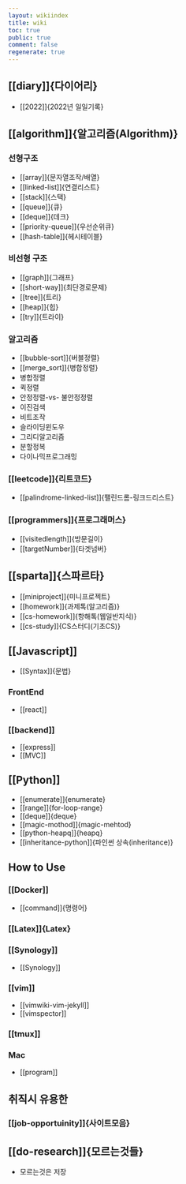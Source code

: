 ```yaml
---
layout: wikiindex
title: wiki
toc: true
public: true
comment: false
regenerate: true
---
```


## [[diary]]{다이어리}
* [[2022]]{2022년 일일기록}

## [[algorithm]]{알고리즘(Algorithm)}
### 선형구조 
* [[array]]{문자열조작/배열}
* [[linked-list]]{연결리스트}
* [[stack]]{스택}
* [[queue]]{큐}
* [[deque]]{데크}
* [[priority-queue]]{우선순위큐}
* [[hash-table]]{헤시테이블}

### 비선형 구조 
* [[graph]]{그래프}
* [[short-way]]{최단경로문제}
* [[tree]]{트리}
* [[heap]]{힙}
* [[try]]{트라이}

### 알고리즘
* [[bubble-sort]]{버블정렬}
* [[merge_sort]]{병합정렬}
* 병합정렬
* 퀵정렬
* 안정정렬-vs- 불안정정렬
* 이진검색
* 비트조작
* 슬라이딩윈도우
* 그리디알고리즘
* 분할정복
* 다이나믹프로그래밍

### [[leetcode]]{리트코드}
* [[palindrome-linked-list]]{팰린드롬-링크드리스트}

### [[programmers]]{프로그래머스}
* [[visitedlength]]{방문길이}
* [[targetNumber]]{타겟넘버}

## [[sparta]]{스파르타}
* [[miniproject]]{미니프로젝트}
* [[homework]]{과제톡(알고리즘)}
* [[cs-homework]]{항해톡(웹일반지식)}
* [[cs-study]]{CS스터디(기초CS)}

## [[Javascript]]
* [[Syntax]]{문법}

### FrontEnd
* [[react]]

### [[backend]]
* [[express]]
* [[MVC]]

## [[Python]]
* [[enumerate]]{enumerate}
* [[range]]{for-loop-range}
* [[deque]]{deque}
* [[magic-mothod]]{magic-mehtod}
* [[python-heapq]]{heapq}
* [[inheritance-python]]{파인썬 상속(inheritance)}

## How to Use
### [[Docker]]
* [[command]]{명령어}


### [[Latex]]{Latex}

### [[Synology]] 
* [[Synology]] 

### [[vim]]
* [[vimwiki-vim-jekyll]]
* [[vimspector]]

### [[tmux]]

### Mac 
- [[program]]

## 취직시 유용한
### [[job-opportuinity]]{사이트모음}

## [[do-research]]{모르는것들}
* 모르는것은 저장

